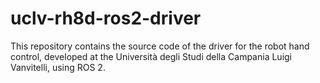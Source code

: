 # uclv-rh8d-ros2-driver
This repository contains the source code of the driver for the robot hand control, developed at the Università degli Studi della Campania Luigi Vanvitelli, using ROS 2.

